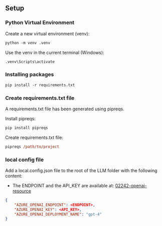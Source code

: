 ## Setup
### Python Virtual Environment
Create a new virtual environment (venv):
```ps
python -m venv .venv
```

Use the venv in the current terminal (Windows):
```ps
.venv\Scripts\activate
```

### Installing packages
```ps
pip install -r requirements.txt
```

### Create requirements.txt file
A requirements.txt file has been generated using pipreqs.

Install pipreqs:
```ps
pip install pipreqs
```
Create requirements.txt file:
```ps
pipreqs /path/to/project
```

### local config file
Add a local.config.json file to the root of the LLM folder with the following content:
 - The ENDPOINT and the API_KEY are available at:
  [02242-openai-resource](https://portal.azure.com/#@dtudk.onmicrosoft.com/resource/subscriptions/d775b440-d558-4fd3-b687-5d042b57911a/resourceGroups/02242-program-analysis/providers/Microsoft.CognitiveServices/accounts/02242-openai-resource/cskeys)
  
```json
{
    "AZURE_OPENAI_ENDPOINT": <ENDPOINT>,
    "AZURE_OPENAI_KEY": <API_KEY>,
    "AZURE_OPENAI_DEPLOYMENT_NAME": "gpt-4"
}
```